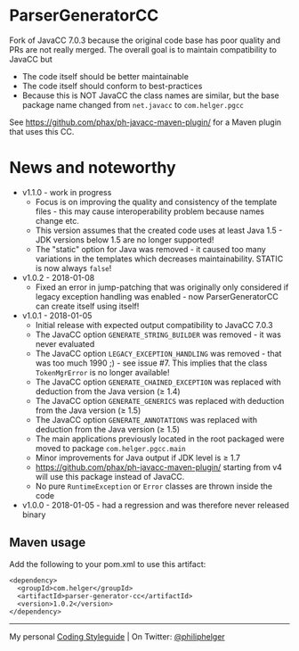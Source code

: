 # ParserGeneratorCC

Fork of JavaCC 7.0.3 because the original code base has poor quality and PRs are not really merged.
The overall goal is to maintain compatibility to JavaCC but
* The code itself should be better maintainable
* The code itself should conform to best-practices
* Because this is NOT JavaCC the class names are similar, but the base package name changed from `net.javacc` to `com.helger.pgcc`  

See https://github.com/phax/ph-javacc-maven-plugin/ for a Maven plugin that uses this CC.

# News and noteworthy

* v1.1.0 - work in progress
  * Focus is on improving the quality and consistency of the template files - this may cause interoperability problem because names change etc.
  * This version assumes that the created code uses at least Java 1.5 - JDK versions below 1.5 are no longer supported!
  * The "static" option for Java was removed - it caused too many variations in the templates which decreases maintainability. STATIC is now always `false`!
* v1.0.2 - 2018-01-08
  * Fixed an error in jump-patching that was originally only considered if legacy exception handling was enabled - now ParserGeneratorCC can create itself using itself!
* v1.0.1 - 2018-01-05
  * Initial release with expected output compatibility to JavaCC 7.0.3
  * The JavaCC option `GENERATE_STRING_BUILDER` was removed - it was never evaluated
  * The JavaCC option `LEGACY_EXCEPTION_HANDLING` was removed - that was too much 1990 ;) - see issue #7. This implies that the class `TokenMgrError` is no longer available!
  * The JavaCC option `GENERATE_CHAINED_EXCEPTION` was replaced with deduction from the Java version (&ge; 1.4)
  * The JavaCC option `GENERATE_GENERICS` was replaced with deduction from the Java version (&ge; 1.5)
  * The JavaCC option `GENERATE_ANNOTATIONS` was replaced with deduction from the Java version (&ge; 1.5)
  * The main applications previously located in the root packaged were moved to package `com.helger.pgcc.main`
  * Minor improvements for Java output if JDK level is &ge; 1.7
  * https://github.com/phax/ph-javacc-maven-plugin/ starting from v4 will use this package instead of JavaCC.
  * No pure `RuntimeException` or `Error` classes are thrown inside the code
* v1.0.0 - 2018-01-05 - had a regression and was therefore never released binary

## Maven usage
Add the following to your pom.xml to use this artifact:
```
<dependency>
  <groupId>com.helger</groupId>
  <artifactId>parser-generator-cc</artifactId>
  <version>1.0.2</version>
</dependency>
``` 

---

My personal [Coding Styleguide](https://github.com/phax/meta/blob/master/CodingStyleguide.md) |
On Twitter: <a href="https://twitter.com/philiphelger">@philiphelger</a>
